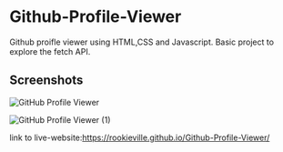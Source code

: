 # Github-Profile-Viewer

Github proifle viewer using HTML,CSS and Javascript.
Basic project to explore the fetch API.

## Screenshots

![GitHub Profile Viewer](https://github.com/Rookieville/Github-Profile-Viewer/assets/78701692/dbaed558-d4a9-4f35-95bf-dd49a9f7f97d)

![GitHub Profile Viewer (1)](https://github.com/Rookieville/Github-Profile-Viewer/assets/78701692/449396eb-5230-404d-a441-b9e82890a04b)


link to live-website:https://rookieville.github.io/Github-Profile-Viewer/
